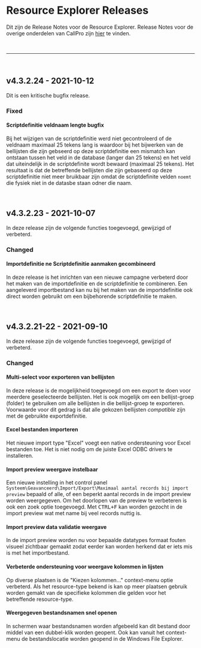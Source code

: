 # Resource Explorer Releases
Dit zijn de Release Notes voor de Resource Explorer. Release Notes voor de overige onderdelen van CallPro zijn [hier](/releases/v4/release-notes) te vinden.

<br/>

***

<br/>

## v4.3.2.24 - 2021-10-12

Dit is een kritische bugfix release.

### Fixed

#### **Scriptdefinitie veldnaam lengte bugfix**
Bij het wijzigen van de scriptdefinitie werd niet gecontroleerd of de veldnaam maximaal 25 tekens lang is waardoor bij het bijwerken van de bellijsten die zijn gebseerd op deze scriptdefinitie een mismatch kan ontstaan tussen het veld in de database (langer dan 25 tekens) en het veld dat uiteindelijk in de scriptdefinite wordt bewaard (maximaal 25 tekens).
Het resultaat is dat de betreffende bellijsten die zijn gebaseerd op deze scriptdefinitie niet meer bruikbaar zijn omdat de scriptdefinite velden `noemt` die fysiek niet in de datasbe staan odner die naam. 

<br/>

## v4.3.2.23 - 2021-10-07

In deze release zijn de volgende functies toegevoegd, gewijzigd of verbeterd.


### Changed

#### **Importdefinitie ne Scriptdefinitie aanmaken gecombineerd**
In deze release is het inrichten van een nieuwe campagne verbeterd door het maken van de importdefinitie en de scriptdefinitie te combineren. 
Een aangeleverd importbestand kan nu bij het maken van de importdefinitie ook direct worden gebruikt om een bijbehorende scriptdefinitie te maken.

<br/>


## v4.3.2.21-22 - 2021-09-10

In deze release zijn de volgende functies toegevoegd, gewijzigd of verbeterd.


### Changed

#### **Multi-select voor exporteren van bellijsten**
In deze release is de mogelijkheid toegevoegd om een export te doen voor meerdere geselecteerde bellijsten. Het is ook mogelijk om een bellijst-groep (folder) te gebruiken om alle bellijsten in die bellijst-groep te exporteren. Voorwaarde voor dit gedrag is dat alle gekozen bellijsten *compatible* zijn met de gebruikte exportdefinitie.

#### **Excel bestanden importeren**
Het nieuwe import type "Excel" voegt een native ondersteuning voor Excel bestanden toe. Het is niet nodig om de juiste Excel ODBC drivers te installeren.

#### **Import preview weergave instelbaar**
Een nieuwe instelling in het control panel `Systeem\Geavanceerd\Import/Export\Maximaal aantal records bij import preview` bepaald of alle, of een beperkt aantal records in de import preview worden weergegeven.
Om het doorlopen van de preview te verbeteren is ook een zoek optie toegevoegd. Met <kbd>CTRL+F</kbd> kan worden gezocht in de import preview wat met name bij veel records nuttig is.

#### **Import preview data validatie weergave**
In de import preview worden nu voor bepaalde datatypes formaat fouten visueel zichtbaar gemaakt zodat eerder kan worden herkend dat er iets mis is met het importbestand.

#### **Verbeterde ondersteuning voor weergave kolommen in lijsten**
Op diverse plaatsen is de "Kiezen kolommen..." context-menu optie verbeterd. Als het resource-type bekend is kan op meer plaatsen gebruik worden gemakt van de specifieke kolommen die gelden voor het betreffende resource-type.

#### **Weergegeven bestandsnamen snel openen**
In schermen waar bestandsnamen worden afgebeeld kan dit bestand door middel van een dubbel-klik worden geopent. Ook kan vanuit het context-menu de bestandslocatie worden geopend in de Windows File Explorer.

